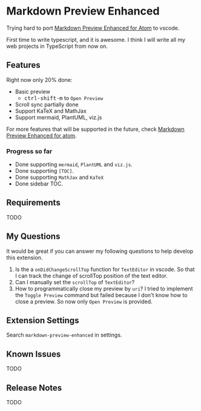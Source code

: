 # Markdown Preview Enhanced

Trying hard to port [Markdown Preview Enhanced for Atom](https://github.com/shd101wyy/markdown-preview-enhanced) to vscode.

First time to write typescript, and it is awesome. I think I will write all my web projects in TypeScript from now on.  


## Features

Right now only 20% done:   

* Basic preview 
    * <kbd>ctrl-shift-m</kbd> to `Open Preview`
* Scroll sync partially done
* Support KaTeX and MathJax
* Support mermaid, PlantUML, viz.js 

For more features that will be supported in the future, check [Markdown Preview Enhanced for atom](https://shd101wyy.github.io/markdown-preview-enhanced/#/).

### Progress so far
* Done supporting `mermaid`, `PlantUML` and `viz.js`.
* Done supporting `[TOC]`.  
* Done supporting `MathJax` and `KaTeX`
* Done sidebar TOC.  

## Requirements

TODO

## My Questions
It would be great if you can answer my following questions to help develop this extension.  
1. Is the a `onDidChangeScrollTop` function for `TextEditor` in vscode. So that I can track the change of scrollTop position of the text editor.  
1. Can I manually set the `scrollTop` of `TextEditor`?
1. How to programmatically close my preview by `uri`? I tried to implement the `Toggle Preview` command but failed because I don't know how to close a preview. So now only `Open Preview` is provided.  

## Extension Settings

Search `markdown-preview-enhanced` in settings.  

## Known Issues

TODO

## Release Notes

TODO